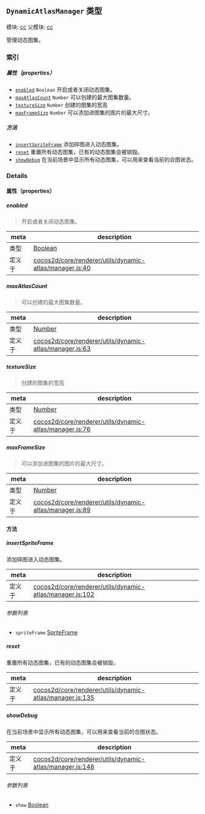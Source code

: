 ## `DynamicAtlasManager` 类型



模块: [cc](../modules/cc.md)
父模块: [cc](../modules/cc.md)


管理动态图集。



### 索引

##### 属性（properties）

  - [`enabled`](#enabled) `Boolean` 开启或者关闭动态图集。
  - [`maxAtlasCount`](#maxatlascount) `Number` 可以创建的最大图集数量。
  - [`textureSize`](#texturesize) `Number` 创建的图集的宽高
  - [`maxFrameSize`](#maxframesize) `Number` 可以添加进图集的图片的最大尺寸。



##### 方法

  - [`insertSpriteFrame`](#insertspriteframe) 添加碎图进入动态图集。
  - [`reset`](#reset) 重置所有动态图集，已有的动态图集会被销毁。
  - [`showDebug`](#showdebug) 在当前场景中显示所有动态图集，可以用来查看当前的合图状态。



### Details


#### 属性（properties）


##### enabled

> 开启或者关闭动态图集。

| meta | description |
|------|-------------|
| 类型 | <a href="https://developer.mozilla.org/en/JavaScript/Reference/Global_Objects/Boolean" class="crosslink external" target="_blank">Boolean</a> |
| 定义于 | [cocos2d/core/renderer/utils/dynamic-atlas/manager.js:40](https://github.com/cocos-creator/engine/blob/8bf4522a6d43b53258219983aabd728909ce24ca/cocos2d/core/renderer/utils/dynamic-atlas/manager.js#L40) |



##### maxAtlasCount

> 可以创建的最大图集数量。

| meta | description |
|------|-------------|
| 类型 | <a href="https://developer.mozilla.org/en/JavaScript/Reference/Global_Objects/Number" class="crosslink external" target="_blank">Number</a> |
| 定义于 | [cocos2d/core/renderer/utils/dynamic-atlas/manager.js:63](https://github.com/cocos-creator/engine/blob/8bf4522a6d43b53258219983aabd728909ce24ca/cocos2d/core/renderer/utils/dynamic-atlas/manager.js#L63) |



##### textureSize

> 创建的图集的宽高

| meta | description |
|------|-------------|
| 类型 | <a href="https://developer.mozilla.org/en/JavaScript/Reference/Global_Objects/Number" class="crosslink external" target="_blank">Number</a> |
| 定义于 | [cocos2d/core/renderer/utils/dynamic-atlas/manager.js:76](https://github.com/cocos-creator/engine/blob/8bf4522a6d43b53258219983aabd728909ce24ca/cocos2d/core/renderer/utils/dynamic-atlas/manager.js#L76) |



##### maxFrameSize

> 可以添加进图集的图片的最大尺寸。

| meta | description |
|------|-------------|
| 类型 | <a href="https://developer.mozilla.org/en/JavaScript/Reference/Global_Objects/Number" class="crosslink external" target="_blank">Number</a> |
| 定义于 | [cocos2d/core/renderer/utils/dynamic-atlas/manager.js:89](https://github.com/cocos-creator/engine/blob/8bf4522a6d43b53258219983aabd728909ce24ca/cocos2d/core/renderer/utils/dynamic-atlas/manager.js#L89) |






<!-- Method Block -->
#### 方法


##### insertSpriteFrame

添加碎图进入动态图集。

| meta | description |
|------|-------------|
| 定义于 | [cocos2d/core/renderer/utils/dynamic-atlas/manager.js:102](https://github.com/cocos-creator/engine/blob/8bf4522a6d43b53258219983aabd728909ce24ca/cocos2d/core/renderer/utils/dynamic-atlas/manager.js#L102) |

###### 参数列表
- `spriteFrame` <a href="../classes/SpriteFrame.html" class="crosslink">SpriteFrame</a> 


##### reset

重置所有动态图集，已有的动态图集会被销毁。

| meta | description |
|------|-------------|
| 定义于 | [cocos2d/core/renderer/utils/dynamic-atlas/manager.js:135](https://github.com/cocos-creator/engine/blob/8bf4522a6d43b53258219983aabd728909ce24ca/cocos2d/core/renderer/utils/dynamic-atlas/manager.js#L135) |



##### showDebug

在当前场景中显示所有动态图集，可以用来查看当前的合图状态。

| meta | description |
|------|-------------|
| 定义于 | [cocos2d/core/renderer/utils/dynamic-atlas/manager.js:148](https://github.com/cocos-creator/engine/blob/8bf4522a6d43b53258219983aabd728909ce24ca/cocos2d/core/renderer/utils/dynamic-atlas/manager.js#L148) |

###### 参数列表
- `show` <a href="https://developer.mozilla.org/en/JavaScript/Reference/Global_Objects/Boolean" class="crosslink external" target="_blank">Boolean</a> 



